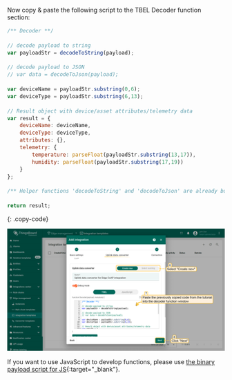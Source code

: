 Now copy & paste the following script to the TBEL Decoder function section:

```javascript
/** Decoder **/

// decode payload to string
var payloadStr = decodeToString(payload);

// decode payload to JSON
// var data = decodeToJson(payload);

var deviceName = payloadStr.substring(0,6);
var deviceType = payloadStr.substring(6,13);

// Result object with device/asset attributes/telemetry data
var result = {
    deviceName: deviceName,
    deviceType: deviceType,
    attributes: {},
    telemetry: {
        temperature: parseFloat(payloadStr.substring(13,17)),
        humidity: parseFloat(payloadStr.substring(17,19))
    }
};

/** Helper functions 'decodeToString' and 'decodeToJson' are already built-in **/

return result;
``` 
{: .copy-code}

![image](/images/pe/edge/integrations/coap/add-coap-integration-template-binary-payload-2-edge.png)

If you want to use JavaScript to develop functions, please use [the binary payload script for JS](/docs/pe/edge/user-guide/resources/binary-payload-converter.json){:target="_blank"}.